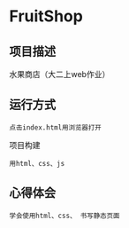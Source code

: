 FruitShop
============================

项目描述
----------------------------
水果商店（大二上web作业） 

运行方式
----------------------------
```
点击index.html用浏览器打开
```
项目构建
```
用html、css、js
```

心得体会
-----------------------------
```
学会使用html、css、 书写静态页面
```


